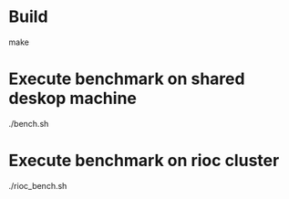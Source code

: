 Build
===========

make

Execute benchmark on shared deskop machine
==========================================

./bench.sh

Execute benchmark on rioc cluster
==========================================

./rioc_bench.sh
